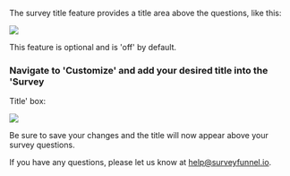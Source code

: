 The survey title feature provides a title area above the questions, like this:

![](https://d33v4339jhl8k0.cloudfront.net/docs/assets/53974d6ce4b0c76107b109d1/images/5a32c47704286346b0bc859e/file-UJLHTNoCRd.png)

This feature is optional and is 'off' by default.

###  Navigate to 'Customize' and add your desired title into the 'Survey
Title' box:

![](https://d33v4339jhl8k0.cloudfront.net/docs/assets/53974d6ce4b0c76107b109d1/images/5a32c90104286346b0bc85c4/file-XPXoqkTQ2z.png)

Be sure to save your changes and the title will now appear above your survey
questions.

If you have any questions, please let us know at
[help@surveyfunnel.io](mailto:mailto:help@surveyfunnel.io).  


